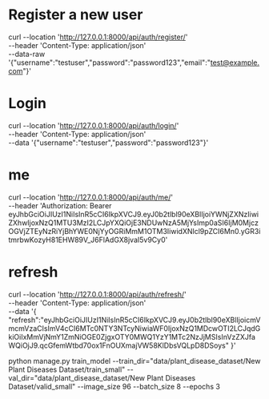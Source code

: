 # Register a new user
curl --location 'http://127.0.0.1:8000/api/auth/register/' \
--header 'Content-Type: application/json' \
--data-raw '{"username":"testuser","password":"password123","email":"test@example.com"}'

# Login
curl --location 'http://127.0.0.1:8000/api/auth/login/' \
--header 'Content-Type: application/json' \
--data '{"username":"testuser","password":"password123"}'

# me 
curl --location 'http://127.0.0.1:8000/api/auth/me/' \
--header 'Authorization: Bearer eyJhbGciOiJIUzI1NiIsInR5cCI6IkpXVCJ9.eyJ0b2tlbl90eXBlIjoiYWNjZXNzIiwiZXhwIjoxNzQ1MTU3MzI2LCJpYXQiOjE3NDUwNzA5MjYsImp0aSI6IjM0MjczOGVjZTEyNzRiYjBhYWE0NjYyOGRiMmM1OTM3IiwidXNlcl9pZCI6Mn0.yGR3itmrbwKozyH81EHW89V_J6FlAdGX8jvaI5v9Cy0'

# refresh
curl --location 'http://127.0.0.1:8000/api/auth/refresh/' \
--header 'Content-Type: application/json' \
--data '{
    "refresh":"eyJhbGciOiJIUzI1NiIsInR5cCI6IkpXVCJ9.eyJ0b2tlbl90eXBlIjoicmVmcmVzaCIsImV4cCI6MTc0NTY3NTcyNiwiaWF0IjoxNzQ1MDcwOTI2LCJqdGkiOiIxMmVjNmY1ZmNiOGE0ZjgxOTY0MWQ1YzY1MTc2NzJjMSIsInVzZXJfaWQiOjJ9.qcGfemWtbd70ox1FnOUXmajVW58KlDbsVQLpD8DSoys"
}'

python manage.py train_model   --train_dir="data/plant_disease_dataset/New Plant Diseases Dataset/train_small"   --val_dir="data/plant_disease_dataset/New Plant Diseases Dataset/valid_small" --image_size 96 --batch_size 8 --epochs 3
